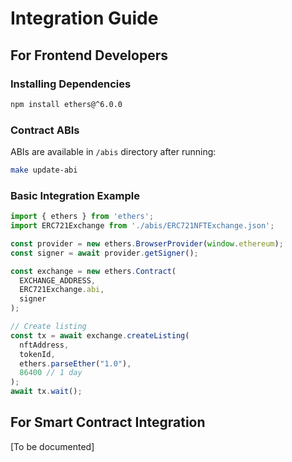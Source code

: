 # Integration Guide

## For Frontend Developers

### Installing Dependencies

```bash
npm install ethers@^6.0.0
```

### Contract ABIs

ABIs are available in `/abis` directory after running:
```bash
make update-abi
```

### Basic Integration Example

```javascript
import { ethers } from 'ethers';
import ERC721Exchange from './abis/ERC721NFTExchange.json';

const provider = new ethers.BrowserProvider(window.ethereum);
const signer = await provider.getSigner();

const exchange = new ethers.Contract(
  EXCHANGE_ADDRESS,
  ERC721Exchange.abi,
  signer
);

// Create listing
const tx = await exchange.createListing(
  nftAddress,
  tokenId,
  ethers.parseEther("1.0"),
  86400 // 1 day
);
await tx.wait();
```

## For Smart Contract Integration

[To be documented]
